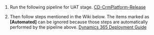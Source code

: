 1. Run the following pipeline for UAT stage.
[CD-CrmPlatform-Release](https://dev.azure.com/TASMUCP/TASMU%20Central%20Platform/_build?definitionId=111)

2. Then follow steps mentioned in the Wiki below. The items marked as **[Automated]** can be ignored because those steps are automatically performed by the pipeline above.
[Dynamics 365 Deployment Guide](/Overview/DevOps/Dynamics-365-Deployment-Guide)